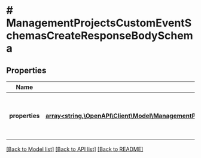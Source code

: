 # # ManagementProjectsCustomEventSchemasCreateResponseBodySchema

## Properties

Name | Type | Description | Notes
------------ | ------------- | ------------- | -------------
**properties** | [**array<string,\OpenAPI\Client\Model\ManagementProjectsCustomEventSchemasCreateRequestBodySchemaPropertiesEntry>**](ManagementProjectsCustomEventSchemasCreateRequestBodySchemaPropertiesEntry.md) | Defines custom event custom attributes (metadata). | [optional]

[[Back to Model list]](../../README.md#models) [[Back to API list]](../../README.md#endpoints) [[Back to README]](../../README.md)
